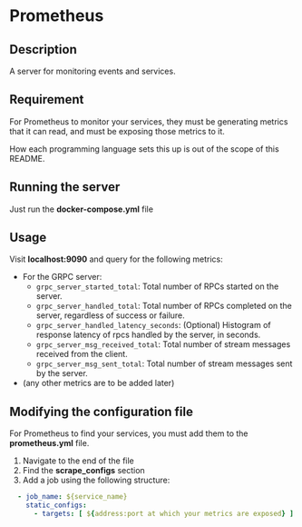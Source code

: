 # Prometheus

## Description
A server for monitoring events and services.

## Requirement
For Prometheus to monitor your services, they must be generating metrics that it can read, and must be exposing those metrics to it.

How each programming language sets this up is out of the scope of this README.

## Running the server
Just run the **docker-compose.yml** file

## Usage
Visit **localhost:9090** and query for the following metrics:
- For the GRPC server:
    * `grpc_server_started_total`: Total number of RPCs started on the server.
    * `grpc_server_handled_total`: Total number of RPCs completed on the server, regardless of success or failure.
    * `grpc_server_handled_latency_seconds`: (Optional) Histogram of response latency of rpcs handled by the server, in seconds.
    * `grpc_server_msg_received_total`: Total number of stream messages received from the client.
    * `grpc_server_msg_sent_total`: Total number of stream messages sent by the server.
- (any other metrics are to be added later)

## Modifying the configuration file
For Prometheus to find your services, you must add them to the **prometheus.yml** file.
1. Navigate to the end of the file
2. Find the **scrape_configs** section
3. Add a job using the following structure:
```yml
  - job_name: ${service_name}
    static_configs:
      - targets: [ ${address:port at which your metrics are exposed} ]
```